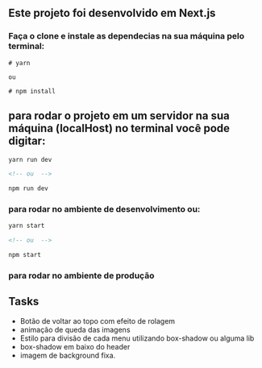 ## Este projeto foi desenvolvido em Next.js

### Faça o clone e instale as dependecias na sua máquina pelo terminal:

```
# yarn

ou

# npm install
```

## para rodar o projeto em um servidor na sua máquina (localHost) no terminal você pode digitar:

```html
yarn run dev

<!-- ou  -->

npm run dev
```

### para rodar no ambiente de desenvolvimento ou:

```html
yarn start

<!-- ou  -->

npm start
```

### para rodar no ambiente de produção

## Tasks

- Botão de voltar ao topo com efeito de rolagem
- animação de queda das imagens
- Estilo para divisão de cada menu utilizando box-shadow ou alguma lib
- box-shadow em baixo do header
- imagem de background fixa.
